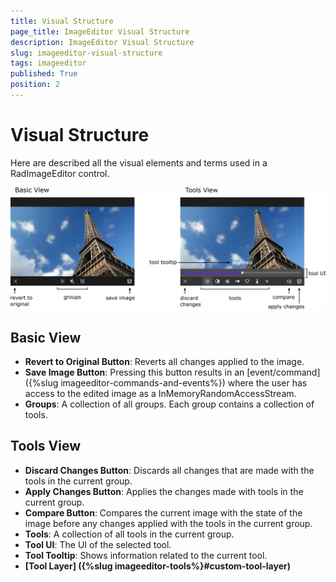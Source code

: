 ```yaml
---
title: Visual Structure
page_title: ImageEditor Visual Structure
description: ImageEditor Visual Structure
slug: imageeditor-visual-structure
tags: imageeditor
published: True
position: 2
---
```


# Visual Structure

Here are described all the visual elements and terms used in a RadImageEditor control.

![Visual Structure](images/imageeditor-visul-structure.png)

## Basic View

- **Revert to Original Button**: Reverts all changes applied to the image. 
- **Save Image Button**: Pressing this button results in an [event/command]({%slug imageeditor-commands-and-events%}) where the user has access to the edited image as a InMemoryRandomAccessStream.
- **Groups**: A collection of all groups. Each group contains a collection of tools.

## Tools View

- **Discard Changes Button**: Discards all changes that are made with the tools in the current group.
- **Apply Changes Button**: Applies the changes made with tools in the current group.
- **Compare Button**: Compares the current image with the state of the image before any changes applied with the tools in the current group. 
- **Tools**: A collection of all tools in the current group.
- **Tool UI**: The UI of the selected tool.
- **Tool Tooltip**: Shows information related to the current tool.
- **[Tool Layer] ({%slug imageeditor-tools%}#custom-tool-layer)**

